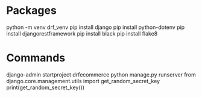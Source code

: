 # Packages
python -m venv drf_venv
pip install django
pip install python-dotenv
pip install djangorestframework
pip install black
pip install flake8



# Commands
django-admin startproject drfecommerce
python manage.py runserver
from django.core.management.utils import get_random_secret_key
print(get_random_secret_key())


